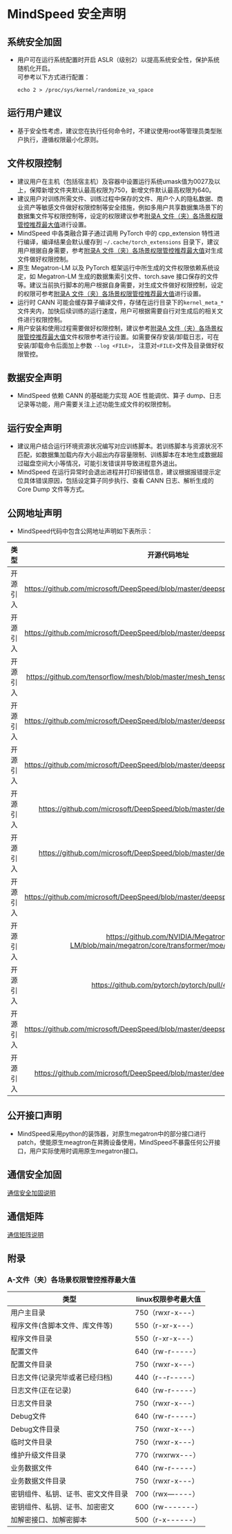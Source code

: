 # MindSpeed 安全声明

## 系统安全加固

- 用户可在运行系统配置时开启 ASLR（级别2）以提高系统安全性，保护系统随机化开启。  
可参考以下方式进行配置：

  ```
  echo 2 > /proc/sys/kernel/randomize_va_space
  ```

## 运行用户建议

- 基于安全性考虑，建议您在执行任何命令时，不建议使用root等管理员类型账户执行，遵循权限最小化原则。

## 文件权限控制

- 建议用户在主机（包括宿主机）及容器中设置运行系统umask值为0027及以上，保障新增文件夹默认最高权限为750，新增文件默认最高权限为640。
- 建议用户对训练所需文件、训练过程中保存的文件、用户个人的隐私数据、商业资产等敏感文件做好权限控制等安全措施，例如多用户共享数据集场景下的数据集文件写权限控制等，设定的权限建议参考[附录A 文件（夹）各场景权限管控推荐最大值](#A-文件（夹）各场景权限管控推荐最大值)进行设置。
- MindSpeed 中各类融合算子通过调用 PyTorch 中的 cpp_extension 特性进行编译，编译结果会默认缓存到 `~/.cache/torch_extensions` 目录下，建议用户根据自身需要，参考[附录A 文件（夹）各场景权限管控推荐最大值](#A-文件（夹）各场景权限管控推荐最大值)对生成文件做好权限控制。
- 原生 Megatron-LM 以及 PyTorch 框架运行中所生成的文件权限依赖系统设定，如 Megatron-LM 生成的数据集索引文件、torch.save 接口保存的文件等。建议当前执行脚本的用户根据自身需要，对生成文件做好权限控制，设定的权限可参考[附录A 文件（夹）各场景权限管控推荐最大值](#A-文件（夹）各场景权限管控推荐最大值)进行设置。
- 运行时 CANN 可能会缓存算子编译文件，存储在运行目录下的`kernel_meta_*`文件夹内，加快后续训练的运行速度，用户可根据需要自行对生成后的相关文件进行权限控制。
- 用户安装和使用过程需要做好权限控制，建议参考[附录A 文件（夹）各场景权限管控推荐最大值](#A-文件（夹）各场景权限管控推荐最大值)文件权限参考进行设置。如需要保存安装/卸载日志，可在安装/卸载命令后面加上参数 `--log <FILE>`， 注意对`<FILE>`文件及目录做好权限管控。

## 数据安全声明

- MindSpeed 依赖 CANN 的基础能力实现 AOE 性能调优、算子 dump、日志记录等功能，用户需要关注上述功能生成文件的权限控制。

## 运行安全声明

- 建议用户结合运行环境资源状况编写对应训练脚本。若训练脚本与资源状况不匹配，如数据集加载内存大小超出内存容量限制、训练脚本在本地生成数据超过磁盘空间大小等情况，可能引发错误并导致进程意外退出。
- MindSpeed 在运行异常时会退出进程并打印报错信息，建议根据报错提示定位具体错误原因，包括设定算子同步执行、查看 CANN 日志、解析生成的 Core Dump 文件等方式。

## 公网地址声明
- MindSpeed代码中包含公网地址声明如下表所示：

|      类型      |                                           开源代码地址                                           |                    文件名                    |             公网IP地址/公网URL地址/域名/邮箱地址             |        用途说明        |
| :------------: |:------------------------------------------------------------------------------------------:|:-----------------------------------------:| :----------------------------------------------------------: |:------------------:|
|  开源引入  |      https://github.com/microsoft/DeepSpeed/blob/master/deepspeed/moe/sharded_moe.py       |           mindspeed/moe/gate.py           |          https://github.com/microsoft/DeepSpeed/blob/master/deepspeed/moe/sharded_moe.py       | deepspeed moe源码地址  |
|  开源引入  |      https://github.com/microsoft/DeepSpeed/blob/master/deepspeed/moe/sharded_moe.py       |          mindspeed/moe/gate.py          |          https://arxiv.org/pdf/2006.16668.pdf       |  开源引入TopKGate类实现   |
|  开源引入  |     https://github.com/tensorflow/mesh/blob/master/mesh_tensorflow/transformer/moe.py      |          mindspeed/moe/gate.py          |          https://arxiv.org/pdf/2202.08906.pdf       | 开源引入apply_z_loss实现 |
|  开源引入  |      https://github.com/microsoft/DeepSpeed/blob/master/deepspeed/moe/sharded_moe.py       |       mindspeed/moe/moe_layer.py        |          https://github.com/microsoft/DeepSpeed/blob/master/deepspeed/moe/sharded_moe.py       | deepspeed moe源码地址  |
|  开源引入  |      https://github.com/microsoft/DeepSpeed/blob/master/deepspeed/moe/sharded_moe.py       |       mindspeed/moe/moe_layer.py        |          https://arxiv.org/pdf/2006.16668.pdf       |  开源引入MOELayer类实现   |
|  开源引入  |         https://github.com/microsoft/DeepSpeed/blob/master/deepspeed/moe/layer.py          | mindspeed/moe/mixtral_parallel_mlpbm.py |    https://github.com/microsoft/DeepSpeed/blob/master/deepspeed/moe/layer.py    | deepspeed moe源码地址  |
|  开源引入  |         https://github.com/microsoft/DeepSpeed/blob/master/deepspeed/moe/layer.py          |          mindspeed/moe/moe.py           |    https://github.com/microsoft/DeepSpeed/blob/master/deepspeed/moe/layer.py    | deepspeed moe源码地址  |
|  开源引入  |      https://github.com/microsoft/DeepSpeed/blob/master/deepspeed/moe/sharded_moe.py       |         mindspeed/moe/utils.py          |    https://github.com/microsoft/DeepSpeed/blob/master/deepspeed/moe/sharded_moe.py    | deepspeed moe源码地址  |
|  开源引入  | https://github.com/NVIDIA/Megatron-LM/blob/main/megatron/core/transformer/moe/moe_utils.py |         mindspeed/moe/utils.py          |   https://github.com/NVIDIA/Megatron-LM/blob/main/megatron/core/transformer/moe/moe_utils.py     |  megatron moe源码地址  |
|  开源引入  |                       https://github.com/pytorch/pytorch/pull/40762                        |         mindspeed/moe/utils.py          |    https://github.com/pytorch/pytorch/pull/40762    |    alltoall实现源码    |
|  开源引入  |      https://github.com/microsoft/DeepSpeed/blob/master/deepspeed/moe/sharded_moe.py       |         mindspeed/moe/utils.py          |    https://arxiv.org/pdf/2006.16668.pdf    |     einsum论文地址     |
|  开源引入  |        https://github.com/microsoft/DeepSpeed/blob/master/deepspeed/moe/experts.py         |        mindspeed/moe/experts.py         |     https://github.com/microsoft/DeepSpeed/blob/master/deepspeed/moe/experts.py   | deepspeed moe源码地址  |


## 公开接口声明

- MindSpeed采用python的装饰器，对原生megatron中的部分接口进行patch，使能原生meagtron在昇腾设备使用，MindSpeed不暴露任何公开接口，用户实际使用时调用原生megatron接口。

## 通信安全加固

[通信安全加固说明](https://gitee.com/ascend/pytorch/blob/master/SECURITYNOTE.md#%E9%80%9A%E4%BF%A1%E5%AE%89%E5%85%A8%E5%8A%A0%E5%9B%BA
)

## 通信矩阵

[通信矩阵说明](https://gitee.com/ascend/pytorch/blob/master/SECURITYNOTE.md#%E9%80%9A%E4%BF%A1%E7%9F%A9%E9%98%B5%E4%BF%A1%E6%81%AF)

## 附录

### A-文件（夹）各场景权限管控推荐最大值

| 类型           | linux权限参考最大值 |
| -------------- | ---------------  |
| 用户主目录                        |   750（rwxr-x---）            |
| 程序文件(含脚本文件、库文件等)       |   550（r-xr-x---）             |
| 程序文件目录                      |   550（r-xr-x---）            |
| 配置文件                          |  640（rw-r-----）             |
| 配置文件目录                      |   750（rwxr-x---）            |
| 日志文件(记录完毕或者已经归档)        |  440（r--r-----）             | 
| 日志文件(正在记录)                |    640（rw-r-----）           |
| 日志文件目录                      |   750（rwxr-x---）            |
| Debug文件                         |  640（rw-r-----）         |
| Debug文件目录                     |   750（rwxr-x---）  |
| 临时文件目录                      |   750（rwxr-x---）   |
| 维护升级文件目录                  |   770（rwxrwx---）    |
| 业务数据文件                      |   640（rw-r-----）    |
| 业务数据文件目录                  |   750（rwxr-x---）      |
| 密钥组件、私钥、证书、密文文件目录    |  700（rwx—----）      |
| 密钥组件、私钥、证书、加密密文        | 600（rw-------）      |
| 加解密接口、加解密脚本            |   500（r-x------）        |
